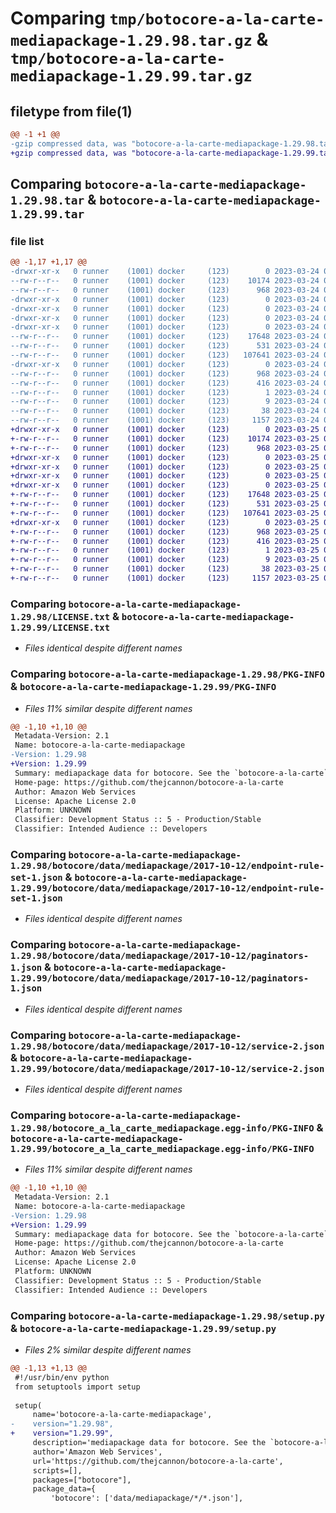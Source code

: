# Comparing `tmp/botocore-a-la-carte-mediapackage-1.29.98.tar.gz` & `tmp/botocore-a-la-carte-mediapackage-1.29.99.tar.gz`

## filetype from file(1)

```diff
@@ -1 +1 @@
-gzip compressed data, was "botocore-a-la-carte-mediapackage-1.29.98.tar", last modified: Fri Mar 24 01:24:34 2023, max compression
+gzip compressed data, was "botocore-a-la-carte-mediapackage-1.29.99.tar", last modified: Sat Mar 25 01:23:00 2023, max compression
```

## Comparing `botocore-a-la-carte-mediapackage-1.29.98.tar` & `botocore-a-la-carte-mediapackage-1.29.99.tar`

### file list

```diff
@@ -1,17 +1,17 @@
-drwxr-xr-x   0 runner    (1001) docker     (123)        0 2023-03-24 01:24:34.482089 botocore-a-la-carte-mediapackage-1.29.98/
--rw-r--r--   0 runner    (1001) docker     (123)    10174 2023-03-24 01:24:34.000000 botocore-a-la-carte-mediapackage-1.29.98/LICENSE.txt
--rw-r--r--   0 runner    (1001) docker     (123)      968 2023-03-24 01:24:34.482089 botocore-a-la-carte-mediapackage-1.29.98/PKG-INFO
-drwxr-xr-x   0 runner    (1001) docker     (123)        0 2023-03-24 01:24:34.482089 botocore-a-la-carte-mediapackage-1.29.98/botocore/
-drwxr-xr-x   0 runner    (1001) docker     (123)        0 2023-03-24 01:24:34.482089 botocore-a-la-carte-mediapackage-1.29.98/botocore/data/
-drwxr-xr-x   0 runner    (1001) docker     (123)        0 2023-03-24 01:24:34.482089 botocore-a-la-carte-mediapackage-1.29.98/botocore/data/mediapackage/
-drwxr-xr-x   0 runner    (1001) docker     (123)        0 2023-03-24 01:24:34.482089 botocore-a-la-carte-mediapackage-1.29.98/botocore/data/mediapackage/2017-10-12/
--rw-r--r--   0 runner    (1001) docker     (123)    17648 2023-03-24 01:23:57.000000 botocore-a-la-carte-mediapackage-1.29.98/botocore/data/mediapackage/2017-10-12/endpoint-rule-set-1.json
--rw-r--r--   0 runner    (1001) docker     (123)      531 2023-03-24 01:23:57.000000 botocore-a-la-carte-mediapackage-1.29.98/botocore/data/mediapackage/2017-10-12/paginators-1.json
--rw-r--r--   0 runner    (1001) docker     (123)   107641 2023-03-24 01:23:57.000000 botocore-a-la-carte-mediapackage-1.29.98/botocore/data/mediapackage/2017-10-12/service-2.json
-drwxr-xr-x   0 runner    (1001) docker     (123)        0 2023-03-24 01:24:34.482089 botocore-a-la-carte-mediapackage-1.29.98/botocore_a_la_carte_mediapackage.egg-info/
--rw-r--r--   0 runner    (1001) docker     (123)      968 2023-03-24 01:24:34.000000 botocore-a-la-carte-mediapackage-1.29.98/botocore_a_la_carte_mediapackage.egg-info/PKG-INFO
--rw-r--r--   0 runner    (1001) docker     (123)      416 2023-03-24 01:24:34.000000 botocore-a-la-carte-mediapackage-1.29.98/botocore_a_la_carte_mediapackage.egg-info/SOURCES.txt
--rw-r--r--   0 runner    (1001) docker     (123)        1 2023-03-24 01:24:34.000000 botocore-a-la-carte-mediapackage-1.29.98/botocore_a_la_carte_mediapackage.egg-info/dependency_links.txt
--rw-r--r--   0 runner    (1001) docker     (123)        9 2023-03-24 01:24:34.000000 botocore-a-la-carte-mediapackage-1.29.98/botocore_a_la_carte_mediapackage.egg-info/top_level.txt
--rw-r--r--   0 runner    (1001) docker     (123)       38 2023-03-24 01:24:34.482089 botocore-a-la-carte-mediapackage-1.29.98/setup.cfg
--rw-r--r--   0 runner    (1001) docker     (123)     1157 2023-03-24 01:24:34.000000 botocore-a-la-carte-mediapackage-1.29.98/setup.py
+drwxr-xr-x   0 runner    (1001) docker     (123)        0 2023-03-25 01:23:00.820629 botocore-a-la-carte-mediapackage-1.29.99/
+-rw-r--r--   0 runner    (1001) docker     (123)    10174 2023-03-25 01:23:00.000000 botocore-a-la-carte-mediapackage-1.29.99/LICENSE.txt
+-rw-r--r--   0 runner    (1001) docker     (123)      968 2023-03-25 01:23:00.820629 botocore-a-la-carte-mediapackage-1.29.99/PKG-INFO
+drwxr-xr-x   0 runner    (1001) docker     (123)        0 2023-03-25 01:23:00.816629 botocore-a-la-carte-mediapackage-1.29.99/botocore/
+drwxr-xr-x   0 runner    (1001) docker     (123)        0 2023-03-25 01:23:00.816629 botocore-a-la-carte-mediapackage-1.29.99/botocore/data/
+drwxr-xr-x   0 runner    (1001) docker     (123)        0 2023-03-25 01:23:00.816629 botocore-a-la-carte-mediapackage-1.29.99/botocore/data/mediapackage/
+drwxr-xr-x   0 runner    (1001) docker     (123)        0 2023-03-25 01:23:00.820629 botocore-a-la-carte-mediapackage-1.29.99/botocore/data/mediapackage/2017-10-12/
+-rw-r--r--   0 runner    (1001) docker     (123)    17648 2023-03-25 01:22:12.000000 botocore-a-la-carte-mediapackage-1.29.99/botocore/data/mediapackage/2017-10-12/endpoint-rule-set-1.json
+-rw-r--r--   0 runner    (1001) docker     (123)      531 2023-03-25 01:22:12.000000 botocore-a-la-carte-mediapackage-1.29.99/botocore/data/mediapackage/2017-10-12/paginators-1.json
+-rw-r--r--   0 runner    (1001) docker     (123)   107641 2023-03-25 01:22:12.000000 botocore-a-la-carte-mediapackage-1.29.99/botocore/data/mediapackage/2017-10-12/service-2.json
+drwxr-xr-x   0 runner    (1001) docker     (123)        0 2023-03-25 01:23:00.820629 botocore-a-la-carte-mediapackage-1.29.99/botocore_a_la_carte_mediapackage.egg-info/
+-rw-r--r--   0 runner    (1001) docker     (123)      968 2023-03-25 01:23:00.000000 botocore-a-la-carte-mediapackage-1.29.99/botocore_a_la_carte_mediapackage.egg-info/PKG-INFO
+-rw-r--r--   0 runner    (1001) docker     (123)      416 2023-03-25 01:23:00.000000 botocore-a-la-carte-mediapackage-1.29.99/botocore_a_la_carte_mediapackage.egg-info/SOURCES.txt
+-rw-r--r--   0 runner    (1001) docker     (123)        1 2023-03-25 01:23:00.000000 botocore-a-la-carte-mediapackage-1.29.99/botocore_a_la_carte_mediapackage.egg-info/dependency_links.txt
+-rw-r--r--   0 runner    (1001) docker     (123)        9 2023-03-25 01:23:00.000000 botocore-a-la-carte-mediapackage-1.29.99/botocore_a_la_carte_mediapackage.egg-info/top_level.txt
+-rw-r--r--   0 runner    (1001) docker     (123)       38 2023-03-25 01:23:00.820629 botocore-a-la-carte-mediapackage-1.29.99/setup.cfg
+-rw-r--r--   0 runner    (1001) docker     (123)     1157 2023-03-25 01:23:00.000000 botocore-a-la-carte-mediapackage-1.29.99/setup.py
```

### Comparing `botocore-a-la-carte-mediapackage-1.29.98/LICENSE.txt` & `botocore-a-la-carte-mediapackage-1.29.99/LICENSE.txt`

 * *Files identical despite different names*

### Comparing `botocore-a-la-carte-mediapackage-1.29.98/PKG-INFO` & `botocore-a-la-carte-mediapackage-1.29.99/PKG-INFO`

 * *Files 11% similar despite different names*

```diff
@@ -1,10 +1,10 @@
 Metadata-Version: 2.1
 Name: botocore-a-la-carte-mediapackage
-Version: 1.29.98
+Version: 1.29.99
 Summary: mediapackage data for botocore. See the `botocore-a-la-carte` package for more info.
 Home-page: https://github.com/thejcannon/botocore-a-la-carte
 Author: Amazon Web Services
 License: Apache License 2.0
 Platform: UNKNOWN
 Classifier: Development Status :: 5 - Production/Stable
 Classifier: Intended Audience :: Developers
```

### Comparing `botocore-a-la-carte-mediapackage-1.29.98/botocore/data/mediapackage/2017-10-12/endpoint-rule-set-1.json` & `botocore-a-la-carte-mediapackage-1.29.99/botocore/data/mediapackage/2017-10-12/endpoint-rule-set-1.json`

 * *Files identical despite different names*

### Comparing `botocore-a-la-carte-mediapackage-1.29.98/botocore/data/mediapackage/2017-10-12/paginators-1.json` & `botocore-a-la-carte-mediapackage-1.29.99/botocore/data/mediapackage/2017-10-12/paginators-1.json`

 * *Files identical despite different names*

### Comparing `botocore-a-la-carte-mediapackage-1.29.98/botocore/data/mediapackage/2017-10-12/service-2.json` & `botocore-a-la-carte-mediapackage-1.29.99/botocore/data/mediapackage/2017-10-12/service-2.json`

 * *Files identical despite different names*

### Comparing `botocore-a-la-carte-mediapackage-1.29.98/botocore_a_la_carte_mediapackage.egg-info/PKG-INFO` & `botocore-a-la-carte-mediapackage-1.29.99/botocore_a_la_carte_mediapackage.egg-info/PKG-INFO`

 * *Files 11% similar despite different names*

```diff
@@ -1,10 +1,10 @@
 Metadata-Version: 2.1
 Name: botocore-a-la-carte-mediapackage
-Version: 1.29.98
+Version: 1.29.99
 Summary: mediapackage data for botocore. See the `botocore-a-la-carte` package for more info.
 Home-page: https://github.com/thejcannon/botocore-a-la-carte
 Author: Amazon Web Services
 License: Apache License 2.0
 Platform: UNKNOWN
 Classifier: Development Status :: 5 - Production/Stable
 Classifier: Intended Audience :: Developers
```

### Comparing `botocore-a-la-carte-mediapackage-1.29.98/setup.py` & `botocore-a-la-carte-mediapackage-1.29.99/setup.py`

 * *Files 2% similar despite different names*

```diff
@@ -1,13 +1,13 @@
 #!/usr/bin/env python
 from setuptools import setup
 
 setup(
     name='botocore-a-la-carte-mediapackage',
-    version="1.29.98",
+    version="1.29.99",
     description='mediapackage data for botocore. See the `botocore-a-la-carte` package for more info.',
     author='Amazon Web Services',
     url='https://github.com/thejcannon/botocore-a-la-carte',
     scripts=[],
     packages=["botocore"],
     package_data={
         'botocore': ['data/mediapackage/*/*.json'],
```

